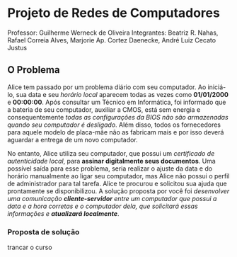 # Projeto de Redes de Computadores

Professor: Guilherme Werneck de Oliveira
Integrantes: Beatriz R. Nahas, Rafael Correia Alves, Marjorie Ap. Cortez Daenecke, André Luiz Cecato Justus

## O Problema

  Alice tem passado por um problema diário com seu computador. Ao iniciá-lo,
sua data e seu _horário local_ aparecem todas as vezes como **01/01/2000** e **00:00:00**.
Após consultar um Técnico em Informática, foi informado que a bateria de seu
computador, auxiliar a CMOS, está sem energia e consequentemente _todas as
configurações da BIOS não são armazenadas quando seu computador é desligado_.
Além disso, todos os fornecedores para aquele modelo de placa-mãe não as
fabricam mais e por isso deverá aguardar a entrega de um novo computador.

   No entanto, Alice utiliza seu computador, que possui um _certificado de
autenticidade local_, para **assinar digitalmente seus documentos**. Uma possível saída
para esse problema, seria realizar o ajuste da data e do horário manualmente ao
ligar seu computador, mas Alice não possui o perfil de administrador para tal tarefa.
Alice te procurou e solicitou sua ajuda que prontamente se disponibilizou. A
solução proposta por você foi _desenvolver uma comunicação **cliente-servidor** entre
um computador que possui a data e a hora corretas e o computador dela, que
solicitará essas informações e **atualizará localmente**_.

### Proposta de solução

trancar o curso

